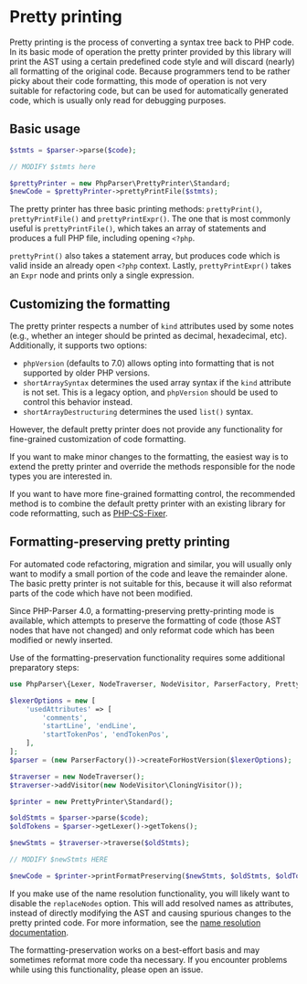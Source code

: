 Pretty printing
===============

Pretty printing is the process of converting a syntax tree back to PHP code. In its basic mode of
operation the pretty printer provided by this library will print the AST using a certain predefined
code style and will discard (nearly) all formatting of the original code. Because programmers tend
to be rather picky about their code formatting, this mode of operation is not very suitable for
refactoring code, but can be used for automatically generated code, which is usually only read for
debugging purposes.

Basic usage
-----------

```php
$stmts = $parser->parse($code);

// MODIFY $stmts here

$prettyPrinter = new PhpParser\PrettyPrinter\Standard;
$newCode = $prettyPrinter->prettyPrintFile($stmts);
```

The pretty printer has three basic printing methods: `prettyPrint()`, `prettyPrintFile()` and
`prettyPrintExpr()`. The one that is most commonly useful is `prettyPrintFile()`, which takes an
array of statements and produces a full PHP file, including opening `<?php`.

`prettyPrint()` also takes a statement array, but produces code which is valid inside an already
open `<?php` context. Lastly, `prettyPrintExpr()` takes an `Expr` node and prints only a single
expression.

Customizing the formatting
--------------------------

The pretty printer respects a number of `kind` attributes used by some notes (e.g., whether an
integer should be printed as decimal, hexadecimal, etc). Additionally, it supports two options:

* `phpVersion` (defaults to 7.0) allows opting into formatting that is not supported by older PHP
  versions.
* `shortArraySyntax` determines the used array syntax if the `kind` attribute is not set. This is
  a legacy option, and `phpVersion` should be used to control this behavior instead.
* `shortArrayDestructuring` determines the used `list()` syntax. 

However, the default pretty printer does not provide any functionality for fine-grained
customization of code formatting.

If you want to make minor changes to the formatting, the easiest way is to extend the pretty printer
and override the methods responsible for the node types you are interested in.

If you want to have more fine-grained formatting control, the recommended method is to combine the
default pretty printer with an existing library for code reformatting, such as
[PHP-CS-Fixer](https://github.com/FriendsOfPHP/PHP-CS-Fixer).

Formatting-preserving pretty printing
-------------------------------------

For automated code refactoring, migration and similar, you will usually only want to modify a small
portion of the code and leave the remainder alone. The basic pretty printer is not suitable for
this, because it will also reformat parts of the code which have not been modified.

Since PHP-Parser 4.0, a formatting-preserving pretty-printing mode is available, which
attempts to preserve the formatting of code (those AST nodes that have not changed) and only reformat
code which has been modified or newly inserted.

Use of the formatting-preservation functionality requires some additional preparatory steps:

```php
use PhpParser\{Lexer, NodeTraverser, NodeVisitor, ParserFactory, PrettyPrinter};

$lexerOptions = new [
    'usedAttributes' => [
        'comments',
        'startLine', 'endLine',
        'startTokenPos', 'endTokenPos',
    ],
];
$parser = (new ParserFactory())->createForHostVersion($lexerOptions);

$traverser = new NodeTraverser();
$traverser->addVisitor(new NodeVisitor\CloningVisitor());

$printer = new PrettyPrinter\Standard();

$oldStmts = $parser->parse($code);
$oldTokens = $parser->getLexer()->getTokens();

$newStmts = $traverser->traverse($oldStmts);

// MODIFY $newStmts HERE

$newCode = $printer->printFormatPreserving($newStmts, $oldStmts, $oldTokens);
```

If you make use of the name resolution functionality, you will likely want to disable the
`replaceNodes` option. This will add resolved names as attributes, instead of directly modifying
the AST and causing spurious changes to the pretty printed code. For more information, see the
[name resolution documentation](Name_resolution.markdown).

The formatting-preservation works on a best-effort basis and may sometimes reformat more code tha
necessary. If you encounter problems while using this functionality, please open an issue.

